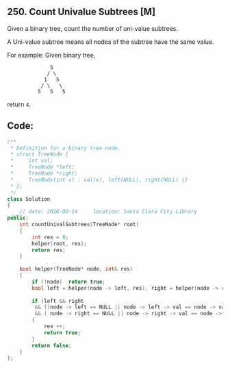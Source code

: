 ## 250. Count Univalue Subtrees [M]
Given a binary tree, count the number of uni-value subtrees.

A Uni-value subtree means all nodes of the subtree have the same value.

For example:
Given binary tree,
```
              5
             / \
            1   5
           / \   \
          5   5   5
```
return `4`.

## Code:
```c++
/**
 * Definition for a binary tree node.
 * struct TreeNode {
 *     int val;
 *     TreeNode *left;
 *     TreeNode *right;
 *     TreeNode(int x) : val(x), left(NULL), right(NULL) {}
 * };
 */
class Solution 
{
    // date: 2016-08-14     location: Santa Clara City Library
public:
    int countUnivalSubtrees(TreeNode* root) 
    {
        int res = 0;
        helper(root, res);
        return res;
    }
    
    bool helper(TreeNode* node, int& res)
    {
        if (!node)  return true;
        bool left = helper(node -> left, res), right = helper(node -> right, res);
        
        if (left && right 
         && ((node -> left == NULL || node -> left -> val == node -> val) 
         && ( node -> right == NULL || node -> right -> val == node -> val)))
        {
            res ++;
            return true;
        }
        return false;
    }
};
```
